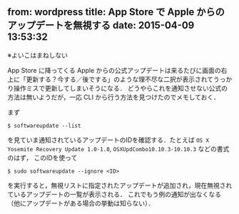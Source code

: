 from: wordpress
title: App Store で Apple からのアップデートを無視する
date: 2015-04-09 13:53:32
--
※よいこはまねしない

<!--more-->

App Store に降ってくる Apple からの公式アップデートは来るたびに画面の右上に「更新する？今する／後でする」のような理不尽な二択が表示されてうっかり操作ミスで更新してしまいそうになる．
どうやらこれを通知させない公式の方法は無いようだが，一応 CLI から行う方法を見つけたのでメモしておく．


まず

    $ softwareupdate --list

を見ていま通知されているアップデートのIDを確認する．たとえば `OS X Yosemite Recovery Update 1.0-1.0`, `OSXUpdCombo10.10.3-10.10.3` などの書式のはず，
このIDを使って

    $ sudo softwareupdate --ignore <ID>

を実行すると，無視リストに指定されたアップデートが追加され，現在無視されているアップデートの一覧が表示される．
これでもう例の通知が出なくなる（他にアップデートがある場合の挙動は知らない）．

